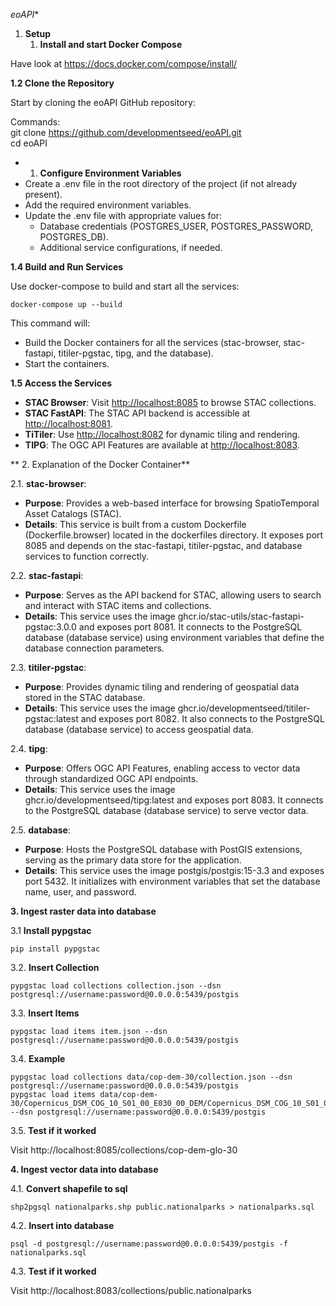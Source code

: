*eoAPI**

1. **Setup**
    1. **Install and start Docker Compose**

Have look at <https://docs.docker.com/compose/install/>

**1.2 Clone the Repository**

Start by cloning the eoAPI GitHub repository:  

Commands:  
git clone <https://github.com/developmentseed/eoAPI.git>  
cd eoAPI

- 1. **Configure Environment Variables**
- Create a .env file in the root directory of the project (if not already present).
- Add the required environment variables.
- Update the .env file with appropriate values for:
  - Database credentials (POSTGRES_USER, POSTGRES_PASSWORD, POSTGRES_DB).
  - Additional service configurations, if needed.

**1.4 Build and Run Services**

Use docker-compose to build and start all the services:

``` 
docker-compose up --build
``` 

This command will:

- Build the Docker containers for all the services (stac-browser, stac-fastapi, titiler-pgstac, tipg, and the database).
- Start the containers.

**1.5 Access the Services**

- **STAC Browser**: Visit <http://localhost:8085> to browse STAC collections.
- **STAC FastAPI**: The STAC API backend is accessible at <http://localhost:8081>.
- **TiTiler**: Use <http://localhost:8082> for dynamic tiling and rendering.
- **TIPG**: The OGC API Features are available at <http://localhost:8083>.

** 2. Explanation of the Docker Container**

2.1. **stac-browser**:

- **Purpose**: Provides a web-based interface for browsing SpatioTemporal Asset Catalogs (STAC).
- **Details**: This service is built from a custom Dockerfile (Dockerfile.browser) located in the dockerfiles directory. It exposes port 8085 and depends on the stac-fastapi, titiler-pgstac, and database services to function correctly.

2.2. **stac-fastapi**:

- **Purpose**: Serves as the API backend for STAC, allowing users to search and interact with STAC items and collections.
- **Details**: This service uses the image ghcr.io/stac-utils/stac-fastapi-pgstac:3.0.0 and exposes port 8081. It connects to the PostgreSQL database (database service) using environment variables that define the database connection parameters.

2.3. **titiler-pgstac**:

- **Purpose**: Provides dynamic tiling and rendering of geospatial data stored in the STAC database.
- **Details**: This service uses the image ghcr.io/developmentseed/titiler-pgstac:latest and exposes port 8082. It also connects to the PostgreSQL database (database service) to access geospatial data.

2.4. **tipg**:

- **Purpose**: Offers OGC API Features, enabling access to vector data through standardized OGC API endpoints.
- **Details**: This service uses the image ghcr.io/developmentseed/tipg:latest and exposes port 8083. It connects to the PostgreSQL database (database service) to serve vector data.

2.5. **database**:

- **Purpose**: Hosts the PostgreSQL database with PostGIS extensions, serving as the primary data store for the application.
- **Details**: This service uses the image postgis/postgis:15-3.3 and exposes port 5432. It initializes with environment variables that set the database name, user, and password.


**3. Ingest raster data into database**

3.1 **Install pypgstac**

``` 
pip install pypgstac
``` 

3.2. **Insert Collection**

``` 
pypgstac load collections collection.json --dsn postgresql://username:password@0.0.0.0:5439/postgis
``` 

3.3. **Insert Items**

``` 
pypgstac load items item.json --dsn postgresql://username:password@0.0.0.0:5439/postgis
``` 
3.4. **Example**

```
pypgstac load collections data/cop-dem-30/collection.json --dsn postgresql://username:password@0.0.0.0:5439/postgis
pypgstac load items data/cop-dem-30/Copernicus_DSM_COG_10_S01_00_E030_00_DEM/Copernicus_DSM_COG_10_S01_00_E030_00_DEM.json --dsn postgresql://username:password@0.0.0.0:5439/postgis
```

3.5. **Test if it worked**

Visit http://localhost:8085/collections/cop-dem-glo-30


**4. Ingest vector data into database**

4.1. **Convert shapefile to sql**

```
shp2pgsql nationalparks.shp public.nationalparks > nationalparks.sql
```

4.2. **Insert into database**

```
psql -d postgresql://username:password@0.0.0.0:5439/postgis -f nationalparks.sql
```

4.3. **Test if it worked**

Visit http://localhost:8083/collections/public.nationalparks
